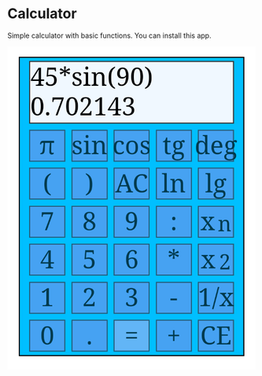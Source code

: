 # Calculator
Simple calculator with basic functions. You can install this app.

![Calculator](/calc.png "Calculator")